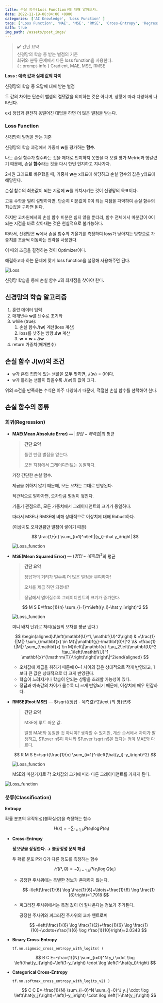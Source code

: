 ```yaml
---
title: 손실 함수(Loss Function)에 대해 알아보자.
date: 2022-11-19-00:04:00 +0900
categories: ['AI Knowledge', 'Loss Function' ]
tags: ['Loss Function', 'MAE', 'MSE', 'RMSE', 'Cross-Entropy', 'Regression','Classification']
math: true
img_path: /assets/post_imgs/
---
```

> ✔️ 간단 요약  
> 신경망의 학습 중 받는 벌점의 기준  
> 회귀와 분류 문제에서 다른 loss function을 사용한다.  
{ :.prompt-info }
> Gradient, MAE, MSE, RMSE  

**Loss : 예측 값과 실제 값의 차이**

신경망의 학습 중 오답에 대해 받는 벌점

두 값의 차이는 단순히 뺄셈의 절댓값을 의미하는 것은 아니며, 상황에 따라 다양하게 나타난다.

ex) 정답과 완전히 동떨어진 대답을 하면 더 많은 벌점을 받는다.

### **Loss Function**

신경망이 벌점을 받는 기준

신경망의 학습 과정에서 가중치 $\mathbf w$를 평가하는 **함수**.

나는 손실 함수가 함수라는 것을 제대로 인지하지 못했을 때 모델 평가 Metric과 헷갈렸기 때문에, 손실 **함수**라는 것을 다시 한번 인지하고 지나가자.

2차원 그래프로 비유했을 때, 가중치 $\mathbf w$는 x좌표에 해당하고 손실 함수의 값은 y좌표에 해당한다.

손실 함수의 최솟값이 되는 지점에 $\mathbf w$를 위치시키는 것이 신경망의 목표이다.

고등 수학을 빌려 설명하자면, 단순히 미분값이 0이 되는 지점을 파악하여 손실 함수의 최솟값을 구하면 된다.

하지만 고차원에서의 손실 함수 미분은 쉽지 않을 뿐더러, 함수 전체에서 미분값이 0이 되는 지점을 바로 찾아내는 것은 현실적으로 불가능하다.

따라서, 신경망은 $\mathbf w$에서 손실 함수의 기울기를 측정하여 loss가 낮아지는 방향으로 가중치를 조금씩 이동하는 전략을 사용한다.

이 때의 조금을 결정하는 것이 Optimizer이다.

해결하고자 하는 문제에 맞게 loss function을 설정해 사용해주면 된다.

![Loss](loss_function.png)

신경망 학습을 통해 손실 함수 $J$의 최저점을 찾아야 한다.

## **신경망의 학습 알고리즘**

1. 훈련 데이터 입력
2. 매개변수 $\mathbf w$를 난수로 초기화
3. while (true):
    1. 손실 함수$J(\mathbf w)$ 계산(loss 계산)
    2. loss를 낮추는 방향 $\Delta \mathbf w$ 계산
    3. $\mathbf w = \mathbf w + \Delta \mathbf w$
4. return 가중치(매개변수)

## **손실 함수 J(w)의 조건**

- w가 훈련 집합에 있는 샘플을 모두 맞히면, $J(w) = 0$이다.
- w가 틀리는 샘플이 많을수록 $J(w)$의 값이 크다.

위의 조건을 만족하는 수식은 아주 다양하기 때문에, 적절한 손실 함수를 선택해야 한다.

## 손실 함수의 종류

### 회귀(Regression)

- **MAE(Mean Absolute Error) —** $|정답 - 예측값|$의 평균
    
    > **간단 요약**
    > 
    > 
    > 틀린 만큼 벌점을 얻는다.
    > 
    > 모든 지점에서 그레이디언트는 동일하다.
    > 
    
    가장 간단한 손실 함수.
    
    제곱을 취하지 않기 때문에, 모든 오차는 그대로 반영된다.
    
    직관적으로 말하자면, 오차만큼 벌점이 쌓인다.
    
    기울기 관점으로, 모든 가중치에서 그레이디언트의 크기가 동일하다.
    
    따라서 MSE나 RMSE에 비해 상대적으로 이상치에 대해 Robust하다.
    
    (이상치도 오차만큼만 벌점이 쌓이기 때문)
    
    $$
    \frac{1}{n} \sum_{i=1}^n\left|{y_i}-\hat y_i\right|
    $$
    
    
    ![Loss_function](loss_function1.png)
- **MSE(Mean Squared Error)** — $(정답 - 예측값)^2$의 평균
    
    > **간단 요약**
    > 
    > 
    > 정답과의 거리가 멀수록 더 많은 벌점을 부여하자!
    > 
    > 오차를 제곱 하면 되겠네?
    > 
    > 정답에서 멀어질수록 그레이디언트의 크기가 증가한다.
    > 
    
    $$
    M S E=\frac{1}{n} \sum_{i=1}^n\left({y_i}-\hat y_i\right)^2
    $$
    
    ![Loss_function](loss_function2.png)
    
    미니 배치 단위로 처리(샘플의 오차를 평균 낸다.)
    
    $$
    \begin{aligned}J\left(\mathbf{U}^1, \mathbf{U}^2\right) & =\frac{1}{|M|} \sum_{\mathbf{x} \in M}\|\mathbf{y}-\mathbf{0}\|^2 \\& =\frac{1}{|M|} \sum_{\mathbf{x} \in M}\left\|\mathbf{y}-\tau_2\left(\mathbf{U}^2 \tau_1\left(\mathbf{U}^1 \mathbf{x}^{\mathrm{T}}\right)\right)\right\|^2\end{aligned}
    $$
    
    - 오차값에 제곱을 취하기 때문에 0~1 사이의 값은 상대적으로 작게 반영되고, 1보다 큰 값은 상대적으로 더 크게 반영된다.
    - 학습이 느려지거나 학습이 안되는 상황을 초래할 가능성이 있다.
    - 정답과 예측값의 차이가 클수록 더 크게 반영되기 때문에, 이상치에 매우 민감하다.
- **RMSE(Root MSE)** — $\sqrt{(정답 - 예측값)^2\text {의 평}균}$
    
    > **간단 요약**
    > 
    > 
    > MSE에 루트 씌운 값.
    > 
    > 얼핏 MAE와 동일한 것 아니야? 생각할 수 있지만, 계산 순서에서 차이가 발생하고, $1\over n$이 아니라 $1\over \sqrt n$을 했다는 점이 MAE와 다르다.
    > 
    
    $$
    R M S E=\sqrt{\frac{1}{n} \sum_{i=1}^n\left(\hat{y_i}-y_i\right)^2}
    $$
    
    ![Loss_function](loss_function3.png)
    
    MSE와 마찬가지로 각 오차값의 크기에 따라 다른 그레이디언트를 가지게 된다.
    

![Loss_function](loss_function4.png)

### 분류(Classification)

**Entropy**

확률 분포의 무작위성(불확실성)을 측정하는 함수

$$
H(x)=-\sum_{i=1, k} P\left(e_i\right) \log P\left(e_i\right)
$$

- **Cross-Entropy**
    
    **정보량을 상징한다. → 불공정성 문제 해결**
    
    두 확률 분포 P와 Q가 다른 정도를 측정하는 함수
    
    $$
    H(P, Q)=-\sum_{i=1, k} P\left(e_i\right) \log Q\left(e_i\right)
    $$
    
    - 공정한 주사위에는 특별한 정보가 존재하지 않는다.
        
        $$
        -\left(\frac{1}{6} \log \frac{1}{6}+\ldots+\frac{1}{6} \log \frac{1}{6}\right)=1.7918
        $$
        
    - 찌그러진 주사위에서는 특정 값이 더 잘나온다는 정보가 추가된다.
        
        공정한 주사위와 찌그러진 주사위의 교차 엔트로피
        
        $$
        -\left(\frac{1}{6} \log \frac{1}{2}+\frac{1}{6} \log \frac{1}{10}+\cdots+\frac{1}{6} \log \frac{1}{10}\right)=2.0343
        $$
        
- **Binary Cross-Entropy**
    
    `tf.nn.sigmoid_cross_entropy_with_logits( )`
    
    $$
    B C E=-\frac{1}{N} \sum_{i=0}^N y_i \cdot \log \left(\hat{y_i}\right)+\left(1-y_i\right) \cdot \log \left(1-\hat{y_i}\right)
    $$
    
- **Categorical Cross-Entropy**
    
    `tf.nn.softmax_cross_entropy_with_logits_v2( )`
    
    $$
    C C E=-\frac{1}{N} \sum_{i=0}^N \sum_{j=0}^J y_j \cdot \log \left(\hat{y_j}\right)+\left(1-y_j\right) \cdot \log \left(1-\hat{y_j}\right)
    $$
